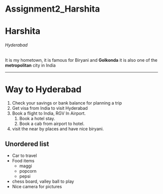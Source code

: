 # Assignment2_Harshita
# Harshita
###### Hyderabad 

It is my hometown, it is famous for Biryani and **Golkonda** it is also one of the **metropolitan** city in India

--------
# Way to Hyderabad

1. Check your savings or bank balance for planning a trip
2. Get visa from India to visit Hyderabad
3. Book a flight to India, RGV In Airport.
    1. Book a hotel stay.
    2. Book a cab from airport to hotel.
4. visit the near by places and have nice biryani. 


## Unordered list

* Car to travel
* Food items
    * maggi
    * popcorn
    * pepsi
* chess board, valley ball to play
* Nice camera for pictures